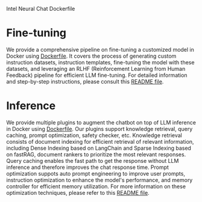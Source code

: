 Intel Neural Chat Dockerfile

# Fine-tuning

We provide a comprehensive pipeline on fine-tuning a customized model in Docker using [Dockerfile](./Dockerfile). It covers the process of generating custom instruction datasets, instruction templates, fine-tuning the model with these datasets, and leveraging an RLHF (Reinforcement Learning from Human Feedback) pipeline for efficient LLM fine-tuning. For detailed information and step-by-step instructions, please consult this [README file](./finetuning/README.md).


# Inference

We provide multiple plugins to augment the chatbot on top of LLM inference in Docker using [Dockerfile](./Dockerfile). Our plugins support knowledge retrieval, query caching, prompt optimization, safety checker, etc. Knowledge retrieval consists of document indexing for efficient retrieval of relevant information, including Dense Indexing based on LangChain and Sparse Indexing based on fastRAG, document rankers to prioritize the most relevant responses. Query caching enables the fast path to get the response without LLM inference and therefore improves the chat response time. Prompt optimization suppots auto prompt engineering to improve user prompts, instruction optimization to enhance the model's performance, and memory controller for efficient memory utilization. For more information on these optimization techniques, please refer to this [README file](./inference/README.md).
